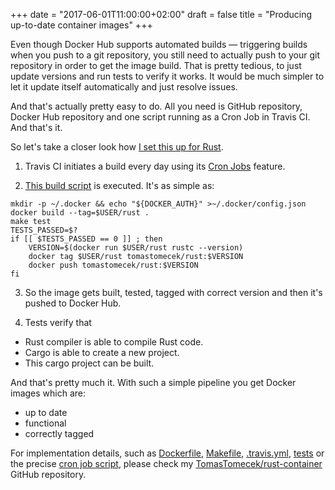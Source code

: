 +++
date = "2017-06-01T11:00:00+02:00"
draft = false
title = "Producing up-to-date container images"
+++

Even though Docker Hub supports automated builds — triggering builds when you
push to a git repository, you still need to actually push to your git
repository in order to get the image build.  That is pretty tedious, to just
update versions and run tests to verify it works. It would be much simpler to
let it update itself automatically and just resolve issues.

<!--more-->

And that's actually pretty easy to do. All you need is GitHub repository,
Docker Hub repository and one script running as a Cron Job in Travis CI. And
that's it.

So let's take a closer look how [I set this up for Rust](https://github.com/TomasTomecek/rust-container/).

1. Travis CI initiates a build every day using its [Cron Jobs](https://github.com/travis-ci/beta-features/issues/1) feature.

2. [This build script](https://github.com/TomasTomecek/rust-container/blob/master/hack/ci.sh) is executed. It's as simple as:
  ```
  mkdir -p ~/.docker && echo "${DOCKER_AUTH}" >~/.docker/config.json
  docker build --tag=$USER/rust .
  make test
  TESTS_PASSED=$?
  if [[ $TESTS_PASSED == 0 ]] ; then
      VERSION=$(docker run $USER/rust rustc --version)
      docker tag $USER/rust tomastomecek/rust:$VERSION
      docker push tomastomecek/rust:$VERSION
  fi
  ```

3. So the image gets built, tested, tagged with correct version and then it's pushed to Docker Hub.

4. Tests verify that
  * Rust compiler is able to compile Rust code.
  * Cargo is able to create a new project.
  * This cargo project can be built.


And that's pretty much it. With such a simple pipeline you get Docker images which are:

 * up to date
 * functional
 * correctly tagged


For implementation details, such as
[Dockerfile](https://github.com/TomasTomecek/rust-container/blob/master/Dockerfile),
[Makefile](https://github.com/TomasTomecek/rust-container/blob/master/Makefile),
[.travis.yml](https://github.com/TomasTomecek/rust-container/blob/master/.travis.yml),
[tests](https://github.com/TomasTomecek/rust-container/blob/master/tests/test_functional.py)
or the precise
[cron job script](https://github.com/TomasTomecek/rust-container/blob/master/hack/ci.sh),
please check my [TomasTomecek/rust-container](https://github.com/TomasTomecek/rust-container) GitHub repository.

